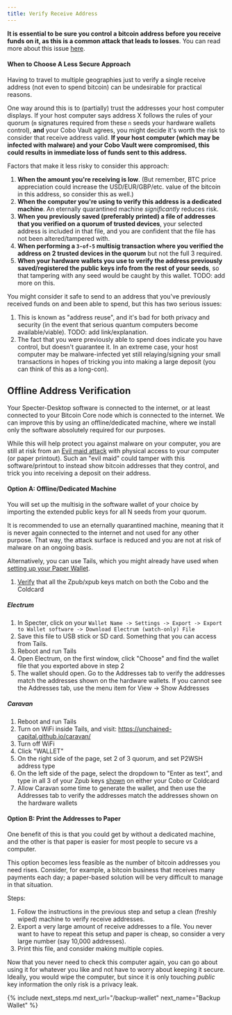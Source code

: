 ```yaml
---
title: Verify Receive Address
---
```


**It is essential to be sure you control a bitcoin address before you receive funds on it, as this is a common attack that leads to losses**.
You can read more about this issue [here](/known-issues/verify-receive-address).

#### When to Choose A Less Secure Approach
Having to travel to multiple geographies just to verify a single receive address (not even to spend bitcoin) can be undesirable for practical reasons.

One way around this is to (partially) trust the addresses your host computer displays.
If your host computer says address X follows the rules of your quorum (`m` signatures required from these `n` seeds your hardware wallets control), **and** your Cobo Vault agrees, you might decide it's worth the risk to consider that receive address valid.
**If your host computer (which may be infected with malware) and your Cobo Vault were compromised, this could results in immediate loss of funds sent to this address.**

Factors that make it less risky to consider this approach:

1. **When the amount you're receiving is low**.
(But remember, BTC price appreciation could increase the USD/EUR/GBP/etc. value of the bitcoin in this address, so consider this as well.)
1. **When the computer you're using to verify this address is a dedicated machine**. An eternally quarantined machine _significantly_ reduces risk.
1. **When you previously saved (preferably printed) a file of addresses that you verified on a quorum of trusted devices**,
your selected address is included in that file, and you are confident that the file has not been altered/tampered with.
1. **When performing a `3-of-5` multisig transaction where you verified the address on 2 trusted devices in the quorum**
but not the full 3 required.
1. **When your hardware wallets you use to verify the address previously saved/registered the public keys info from the rest of your seeds**,
so that tampering with any seed would be caught by this wallet. TODO: add more on this.

You might consider it safe to send to an address that you've previously received funds on and been able to spend, but this has two serious issues:

1. This is known as "address reuse", and it's bad for both privacy and security (in the event that serious quantum computers become available/viable).
TODO: add link/explanation.
1. The fact that you were previously able to spend does indicate you have control, but doesn't guarantee it.
In an extreme case, your host computer may be malware-infected yet still relaying/signing your small transactions in hopes of tricking you into making a large deposit (you can think of this as a long-con).

## Offline Address Verification
Your Specter-Desktop software is connected to the internet, or at least connected to your Bitcoin Core node which is connected to the internet.
We can improve this by using an offline/dedicated machine, where we install only the software absolutely required for our purposes.

While this will help protect you against malware on your computer, you are still at risk from an [Evil maid attack](https://en.wikipedia.org/wiki/Evil_maid_attack) with physical access to your computer (or paper printout).
Such an "evil maid" could tamper with this software/printout to instead show bitcoin addresses that they control, and trick you into receiving a deposit on their address.

#### Option A: Offline/Dedicated Machine
You will set up the multisig in the software wallet of your choice  by importing the extended public keys for all N seeds from your quorum.

It is recommended to use an eternally quarantined machine, meaning that it is never again connected to the internet and not used for any other purpose. That way, the attack surface is reduced and you are not at risk of malware on an ongoing basis. 

Alternatively, you can use Tails, which you might already have used when [setting up your Paper Wallet](https://btcguide.github.io/setup-wallets/paper-advanced).

1. [Verify](https://btcguide.github.io/setup-wallets/coordinate-multisig-advanced) that all the Zpub/xpub keys match on both the Cobo and the Coldcard

##### Electrum

1. In Specter, click on your `Wallet Name -> Settings -> Export -> Export to Wallet software -> Download Electrum (watch-only) File`
1. Save this file to USB stick or SD card. Something that you can access from Tails.
1. Reboot and run Tails
1. Open Electrum, on the first window, click "Choose" and find the wallet file that you exported above in step 2
1. The wallet should open. Go to the Addresses tab to verify the addresses match the addresses shown on the hardware wallets. If you cannot see the Addresses tab, use the menu item for View -> Show Addresses


##### Caravan

1. Reboot and run Tails
1. Turn on WiFi inside Tails, and visit:  <https://unchained-capital.github.io/caravan/>
1. Turn off WiFi
1. Click "WALLET"
1. On the right side of the page, set 2 of 3 quorum, and set P2WSH address type
1. On the left side of the page, select the dropdown to "Enter as text", and type in all 3 of your Zpub keys [shown](https://btcguide.github.io/setup-wallets/coordinate-multisig-advanced) on either your Cobo or Coldcard
1. Allow Caravan some time to generate the wallet, and then use the Addresses tab to verify the addresses match the addresses shown on the hardware wallets

#### Option B: Print the Addresses to Paper
One benefit of this is that you could get by without a dedicated machine, and the other is that paper is easier for most people to secure vs a computer.

This option becomes less feasible as the number of bitcoin addresses you need rises. Consider, for example, a bitcoin business that receives many payments each day; a paper-based solution will be very difficult to manage in that situation.

Steps:

1. Follow the instructions in the previous step and setup a clean (freshly wiped) machine to verify receive addresses.
1. Export a very large amount of receive addresses to a file.
You never want to have to repeat this setup and paper is cheap, so consider a very large number (say 10,000 addresses).
1. Print this file, and consider making multiple copies.

Now that you never need to check this computer again, you can go about using it for whatever you like and not have to worry about keeping it secure.
Ideally, you would wipe the computer, but since it is only touching _public_ key information the only risk is a privacy leak.


{% include next_steps.md next_url="/backup-wallet" next_name="Backup Wallet" %}
